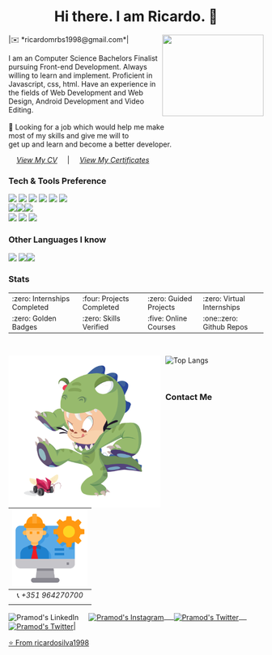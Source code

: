 <h1 align="center"> Hi there. I am Ricardo. 👋 </h1>
|✉️ *ricardomrbs1998@gmail.com*|
<img align="right" width="200" height="161" src="https://media.giphy.com/media/26AHqZycSplGWWPAI/giphy.gif" width="24px">

I am an Computer Science Bachelors Finalist pursuing Front-end Development. Always willing to learn and implement. Proficient in Javascript, css, html. Have an experience in the fields of Web Development and Web Design, Android Development and Video Editing. <br /><br />
🤔 Looking for a job which would help me make </br>
    most of my skills and give me will to </br>
    get up and learn and become a better developer.

&nbsp; &nbsp; *[View My CV](https://www.linkedin.com/in/ricardosilva98/)*
&nbsp; &nbsp; |  &nbsp; &nbsp; *[View My Certificates](https://www.linkedin.com/in/ricardosilva98/)*
<br />


### Tech & Tools Preference
<img src = "https://img.shields.io/badge/-HTML5-E34F26?style=flat&logo=html5&logoColor=white"> <img src = "https://img.shields.io/badge/-CSS3-1572B6?style=flat&logo=css3&logoColor=white"> <img src = "https://img.shields.io/badge/-JavaScript-black?style=flat&logo=javascript&logoColor=eed718"> <img src="https://img.shields.io/badge/-React-161616?style=flat&logo=react&logoColor=00d9ff"> <img src="https://img.shields.io/badge/-Node.js-3C873A?style=flat&logo=Node.js&logoColor=white"> <img src="https://img.shields.io/badge/-Android-black?style=flat&logo=android"> 
<br />
<img src="http://img.shields.io/badge/-Git-F1502F?style=flat&logo=git&logoColor=FFFFFF"><img src="http://img.shields.io/badge/-Github-000000?style=flat&logo=github&logoColor=FFFFFF"><img src="http://img.shields.io/badge/-VS%20Code-007ACC?style=flat&logo=visual%20studio%20code&logoColor=white"> 
<br />
<img src="https://img.shields.io/badge/-Microsoft%20Word-164ead?style=flat&logo=microsoft%20word"> <img src="https://img.shields.io/badge/-Microsoft%20Excel-026f39?style=flat&logo=microsoft%20excel"> <img src="https://img.shields.io/badge/-Microsoft%20PowerPoint-b9361a?style=flat&logo=microsoft%20powerpoint">
<br />
### Other Languages I know
<img src="http://img.shields.io/badge/-Java-F89820?style=flat&logo=java&logoColor=white"> <img src="https://img.shields.io/badge/-Python-black?style=flat&logo=python&logoColor=white"><img src="https://img.shields.io/badge/-PHP-5466b8?style=flat&logo=php&logoColor=white" >

### Stats
<table>
  <tr>
    <td> :zero: Internships Completed </td>
    <td> :four: Projects Completed </td>
    <td>  :zero: Guided Projects  </td>
    <td>  :zero: Virtual Internships </td>
  </tr>
  <tr>
    <td>  :zero: Golden Badges  </td>
    <td>  :zero: Skills Verified </td>
    <td>  :five: Online Courses  </td>
    <td>  :one::zero: Github Repos </td>
  </tr>
</table>


<br>

![Top Langs](https://github-readme-stats.vercel.app/api/top-langs/?username=ricardosilva1998&theme=radical)<img src="https://github.com/SatYu26/SatYu26/blob/master/Assets/dinotocat.png" alt="dinotocat" style="float: left; margin-right: 10px;" width="300px" />

<br>


### Contact Me
|  <a href="https://github.com/rkasale28"><img src="https://github.com/rkasale28/rkasale28/blob/master/icons/engineer.png" width="150px" height="150px" /></a> |
|:---------------------------------------------------------------------------------------------------------------------------------------: |
|📞 *+351 964270700*|
|<a href="https://www.linkedin.com/in/pramod-kumar-4aa47616b/" target="blank">
  <img align="center" alt="Pramod's LinkedIn" width="30px" src="https://www.vectorlogo.zone/logos/linkedin/linkedin-icon.svg" /> &nbsp; &nbsp; </a> <a href="https://www.instagram.com/cyber_freak_21/" target="blank">
  <img align="center" alt="Pramod's Instagram" width="30px" src="https://www.vectorlogo.zone/logos/instagram/instagram-icon.svg" /> &nbsp; &nbsp; <a href="https://twitter.com/pramod2107" target="blank">
  <img align="center" alt="Pramod's Twitter" width="30px" src="https://www.vectorlogo.zone/logos/twitter/twitter-official.svg" /> &nbsp; &nbsp; <a href="https://medium.com/@pramodrana2107" target="blank">
  <img align="center" alt="Pramod's Twitter" width="30px" src="https://www.vectorlogo.zone/logos/medium/medium-tile.svg" />|


⭐️ From [ricardosilva1998](https://github.com/ricardosilva1998)
